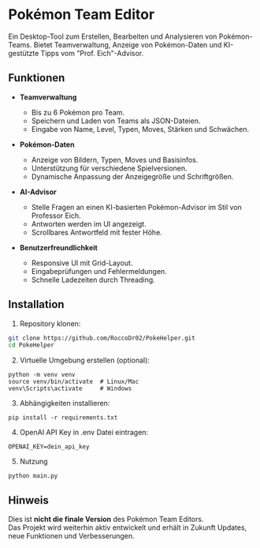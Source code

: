 # Pokémon Team Editor

Ein Desktop-Tool zum Erstellen, Bearbeiten und Analysieren von Pokémon-Teams. Bietet Teamverwaltung, Anzeige von Pokémon-Daten und KI-gestützte Tipps vom "Prof. Eich"-Advisor.

## Funktionen

- **Teamverwaltung**
  - Bis zu 6 Pokémon pro Team.
  - Speichern und Laden von Teams als JSON-Dateien.
  - Eingabe von Name, Level, Typen, Moves, Stärken und Schwächen.

- **Pokémon-Daten**
  - Anzeige von Bildern, Typen, Moves und Basisinfos.
  - Unterstützung für verschiedene Spielversionen.
  - Dynamische Anpassung der Anzeigegröße und Schriftgrößen.

- **AI-Advisor**
  - Stelle Fragen an einen KI-basierten Pokémon-Advisor im Stil von Professor Eich.
  - Antworten werden im UI angezeigt.
  - Scrollbares Antwortfeld mit fester Höhe.

- **Benutzerfreundlichkeit**
  - Responsive UI mit Grid-Layout.
  - Eingabeprüfungen und Fehlermeldungen.
  - Schnelle Ladezeiten durch Threading.

## Installation

1. Repository klonen:
```bash
git clone https://github.com/RoccoDr02/PokeHelper.git
cd PokeHelper
```

2. Virtuelle Umgebung erstellen (optional):
```
python -m venv venv
source venv/bin/activate  # Linux/Mac
venv\Scripts\activate     # Windows
```
3. Abhängigkeiten installieren:
```
pip install -r requirements.txt
```
4. OpenAI API Key in .env Datei eintragen:
```
OPENAI_KEY=dein_api_key
```
5. Nutzung
```
python main.py
```
## Hinweis

Dies ist **nicht die finale Version** des Pokémon Team Editors.  
Das Projekt wird weiterhin aktiv entwickelt und erhält in Zukunft Updates, neue Funktionen und Verbesserungen.
